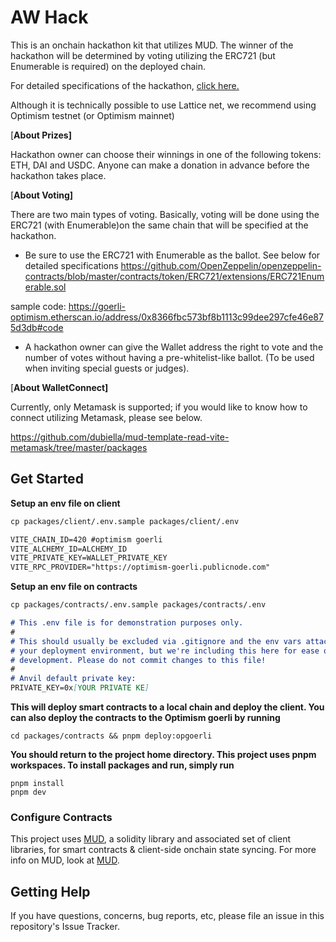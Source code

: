 # AW Hack

This is an onchain hackathon kit that utilizes MUD. The winner of the hackathon will be determined by voting utilizing the ERC721 (but Enumerable is required) on the deployed chain.

For detailed specifications of the hackathon, [click here.](https://komorebi88.notion.site/AW-Hack-Doc-193901bf9a33417dae3d5103d7c8bb18)

Although it is technically possible to use Lattice net, we recommend using Optimism testnet (or Optimism mainnet)

[**About Prizes]**

Hackathon owner can choose their winnings in one of the following tokens: ETH, DAI and USDC. Anyone can make a donation in advance before the hackathon takes place.

[**About Voting]**

There are two main types of voting. Basically, voting will be done using the ERC721 (with Enumerable)on the same chain that will be specified at the hackathon.

- Be sure to use the ERC721 with Enumerable as the ballot.
See below for detailed specifications
https://github.com/OpenZeppelin/openzeppelin-contracts/blob/master/contracts/token/ERC721/extensions/ERC721Enumerable.sol

sample code: https://goerli-optimism.etherscan.io/address/0x8366fbc573bf8b1113c99dee297cfe46e875d3db#code

- A hackathon owner can give the Wallet address the right to vote and the number of votes without having a pre-whitelist-like ballot.
(To be used when inviting special guests or judges).

[**About WalletConnect]**

Currently, only Metamask is supported; if you would like to know how to connect utilizing Metamask, please see below.

https://github.com/dubiella/mud-template-read-vite-metamask/tree/master/packages

## Get Started

**Setup an env file on client**

```markdown
cp packages/client/.env.sample packages/client/.env

```

```markdown
VITE_CHAIN_ID=420 #optimism goerli
VITE_ALCHEMY_ID=ALCHEMY_ID
VITE_PRIVATE_KEY=WALLET_PRIVATE_KEY
VITE_RPC_PROVIDER="https://optimism-goerli.publicnode.com"
```

**Setup an env file on contracts**

```markdown
cp packages/contracts/.env.sample packages/contracts/.env
```

```markdown
# This .env file is for demonstration purposes only.
#
# This should usually be excluded via .gitignore and the env vars attached to
# your deployment environment, but we're including this here for ease of local
# development. Please do not commit changes to this file!
#
# Anvil default private key:
PRIVATE_KEY=0x[YOUR PRIVATE KE]
```

**This will deploy smart contracts to a local chain and deploy the client. You can also deploy the contracts to the Optimism goerli by running**

```
cd packages/contracts && pnpm deploy:opgoerli

```

**You should return to the project home directory. This project uses pnpm workspaces. To install packages and run, simply run**

```
pnpm install
pnpm dev

```

### Configure Contracts

This project uses [MUD](https://mud.dev/), a solidity library and associated set of client libraries, for smart contracts & client-side onchain state syncing. For more info on MUD, look at [MUD](https://mud.dev/).

## Getting Help

If you have questions, concerns, bug reports, etc, please file an issue in this repository's Issue Tracker.
